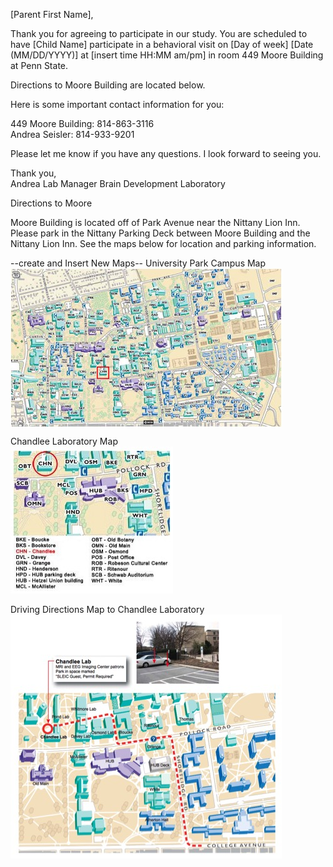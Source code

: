 [Parent First Name],

Thank you for agreeing to participate in our study. You are scheduled to have [Child Name] participate in a behavioral visit on [Day of week] [Date (MM/DD/YYYY)] at [insert time HH:MM am/pm] in room 449 Moore Building at Penn State. 

Directions to Moore Building are located below.

Here is some important contact information for you:

449 Moore Building: 814-863-3116  
Andrea Seisler: 814-933-9201

Please let me know if you have any questions. I look forward to seeing you.

Thank you,  
Andrea 
Lab Manager
Brain Development Laboratory


Directions to Moore 

Moore Building is located off of Park Avenue near the Nittany Lion Inn. Please park in the Nittany Parking Deck between Moore Building and the Nittany Lion Inn. See the maps below for location and parking information.

--create and Insert New Maps--
University Park Campus Map  
<IMG SRC="/imgs/Campus_Map.jpg" ALT="Campus Map" align="center">

Chandlee Laboratory Map  
![Chandlee Laboratory](imgs/Campus_Map_Zoom.jpg)  

Driving Directions Map to Chandlee Laboratory  
![SLEIC Parking Spaces](imgs/SLEIC_Parking.jpg)  

